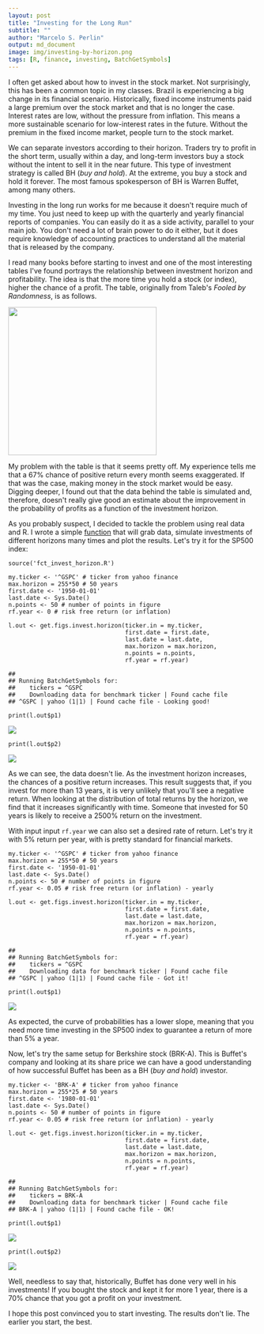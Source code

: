 ```yaml
---
layout: post
title: "Investing for the Long Run"
subtitle: ""
author: "Marcelo S. Perlin"
output: md_document
image: img/investing-by-horizon.png
tags: [R, finance, investing, BatchGetSymbols]
---
```


I often get asked about how to invest in the stock market. Not
surprisingly, this has been a common topic in my classes. Brazil is
experiencing a big change in its financial scenario. Historically, fixed
income instruments paid a large premium over the stock market and that
is no longer the case. Interest rates are low, without the pressure from
inflation. This means a more sustainable scenario for low-interest rates
in the future. Without the premium in the fixed income market, people
turn to the stock market.

We can separate investors according to their horizon. Traders try to
profit in the short term, usually within a day, and long-term investors
buy a stock without the intent to sell it in the near future. This type
of investment strategy is called BH (*buy and hold*). At the extreme,
you buy a stock and hold it forever. The most famous spokesperson of BH
is Warren Buffet, among many others.

Investing in the long run works for me because it doesn't require much
of my time. You just need to keep up with the quarterly and yearly
financial reports of companies. You can easily do it as a side activity,
parallel to your main job. You don't need a lot of brain power to do it
either, but it does require knowledge of accounting practices to
understand all the material that is released by the company.

I read many books before starting to invest and one of the most
interesting tables I've found portrays the relationship between
investment horizon and profitability. The idea is that the more time you
hold a stock (or index), higher the chance of a profit. The table,
originally from Taleb's *Fooled by Randomness*, is as follows.

<img src="/img/investing-by-horizon.png" width="300" />

My problem with the table is that it seems pretty off. My experience
tells me that a 67% chance of positive return every month seems
exaggerated. If that was the case, making money in the stock market
would be easy. Digging deeper, I found out that the data behind the
table is simulated and, therefore, doesn't really give good an estimate
about the improvement in the probability of profits as a function of the
investment horizon.

As you probably suspect, I decided to tackle the problem using real data
and R. I wrote a simple [function](/content/others/fct_invest_horizon.R)
that will grab data, simulate investments of different horizons many
times and plot the results. Let's try it for the SP500 index:

    source('fct_invest_horizon.R')

    my.ticker <- '^GSPC' # ticker from yahoo finance
    max.horizon = 255*50 # 50 years
    first.date <- '1950-01-01' 
    last.date <- Sys.Date()
    n.points <- 50 # number of points in figure 
    rf.year <- 0 # risk free return (or inflation)

    l.out <- get.figs.invest.horizon(ticker.in = my.ticker, 
                                     first.date = first.date, 
                                     last.date = last.date,
                                     max.horizon = max.horizon, 
                                     n.points = n.points, 
                                     rf.year = rf.year)

    ## 
    ## Running BatchGetSymbols for:
    ##    tickers = ^GSPC
    ##    Downloading data for benchmark ticker | Found cache file
    ## ^GSPC | yahoo (1|1) | Found cache file - Looking good!

    print(l.out$p1)

![](/img/2018-05-12-Investing-Long-Run_files/figure-markdown_strict/unnamed-chunk-2-1.png)

    print(l.out$p2)

![](/img/2018-05-12-Investing-Long-Run_files/figure-markdown_strict/unnamed-chunk-2-2.png)

As we can see, the data doesn't lie. As the investment horizon
increases, the chances of a positive return increases. This result
suggests that, if you invest for more than 13 years, it is very unlikely
that you'll see a negative return. When looking at the distribution of
total returns by the horizon, we find that it increases significantly
with time. Someone that invested for 50 years is likely to receive a
2500% return on the investment.

With input input `rf.year` we can also set a desired rate of return.
Let's try it with 5% return per year, with is pretty standard for
financial markets.

    my.ticker <- '^GSPC' # ticker from yahoo finance
    max.horizon = 255*50 # 50 years
    first.date <- '1950-01-01' 
    last.date <- Sys.Date()
    n.points <- 50 # number of points in figure 
    rf.year <- 0.05 # risk free return (or inflation) - yearly

    l.out <- get.figs.invest.horizon(ticker.in = my.ticker, 
                                     first.date = first.date, 
                                     last.date = last.date,
                                     max.horizon = max.horizon, 
                                     n.points = n.points, 
                                     rf.year = rf.year)

    ## 
    ## Running BatchGetSymbols for:
    ##    tickers = ^GSPC
    ##    Downloading data for benchmark ticker | Found cache file
    ## ^GSPC | yahoo (1|1) | Found cache file - Got it!

    print(l.out$p1)

![](/img/2018-05-12-Investing-Long-Run_files/figure-markdown_strict/unnamed-chunk-3-1.png)

As expected, the curve of probabilities has a lower slope, meaning that
you need more time investing in the SP500 index to guarantee a return of
more than 5% a year.

Now, let's try the same setup for Berkshire stock (BRK-A). This is
Buffet's company and looking at its share price we can have a good
understanding of how successful Buffet has been as a BH (*buy and hold*)
investor.

    my.ticker <- 'BRK-A' # ticker from yahoo finance
    max.horizon = 255*25 # 50 years
    first.date <- '1980-01-01' 
    last.date <- Sys.Date()
    n.points <- 50 # number of points in figure 
    rf.year <- 0.05 # risk free return (or inflation) - yearly

    l.out <- get.figs.invest.horizon(ticker.in = my.ticker, 
                                     first.date = first.date, 
                                     last.date = last.date,
                                     max.horizon = max.horizon, 
                                     n.points = n.points, 
                                     rf.year = rf.year)

    ## 
    ## Running BatchGetSymbols for:
    ##    tickers = BRK-A
    ##    Downloading data for benchmark ticker | Found cache file
    ## BRK-A | yahoo (1|1) | Found cache file - OK!

    print(l.out$p1)

![](/img/2018-05-12-Investing-Long-Run_files/figure-markdown_strict/unnamed-chunk-4-1.png)

    print(l.out$p2)

![](/img/2018-05-12-Investing-Long-Run_files/figure-markdown_strict/unnamed-chunk-4-2.png)

Well, needless to say that, historically, Buffet has done very well in
his investments! If you bought the stock and kept it for more 1 year,
there is a 70% chance that you got a profit on your investment.

I hope this post convinced you to start investing. The results don't
lie. The earlier you start, the best.

